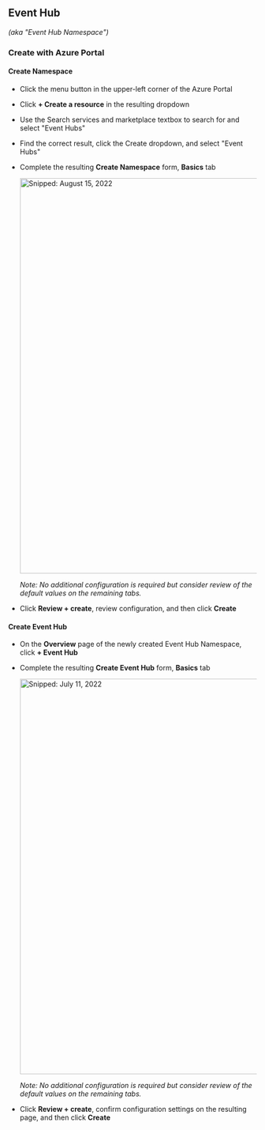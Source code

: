 ## Event Hub
_(aka "Event Hub Namespace")_

### Create with Azure Portal

#### Create Namespace

* Click the menu button in the upper-left corner of the Azure Portal
* Click **+ Create a resource** in the resulting dropdown
* Use the Search services and marketplace textbox to search for and select "Event Hubs"
* Find the correct result, click the Create dropdown, and select "Event Hubs"
* Complete the resulting **Create Namespace** form, **Basics** tab

  <img src="https://user-images.githubusercontent.com/44923999/184648981-8fbfda57-69b8-4f3c-9c48-b757a336ecc3.png" width="800" title="Snipped: August 15, 2022" />

  _Note: No additional configuration is required but consider review of the default values on the remaining tabs._

* Click **Review + create**, review configuration, and then click **Create**

#### Create Event Hub

* On the **Overview** page of the newly created Event Hub Namespace, click **+ Event Hub**
* Complete the resulting **Create Event Hub** form, **Basics** tab

  <img src="https://user-images.githubusercontent.com/44923999/178358518-1245fc7b-2f05-451d-bdb0-f51aa664b38d.png" width="800" title="Snipped: July 11, 2022" />

  _Note: No additional configuration is required but consider review of the default values on the remaining tabs._

* Click **Review + create**, confirm configuration settings on the resulting page, and then click **Create**
